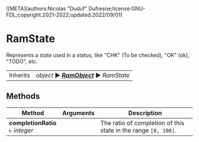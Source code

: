 ![META](authors:Nicolas "Duduf" Dufresne;license:GNU-FDL;copyright:2021-2022;updated:2022/09/01)

# RamState

Represents a state used in a status, like "CHK" (To be checked), "OK" (ok), "TODO", etc.

|     |     |
| --- | --- |
| Inherits | *object* ► ***[RamObject](ram_object.md)*** ► *RamState* |

## Methods

| Method | Arguments | Description |
| --- | --- | --- |
| **completionRatio**<br />▹ *integer* | | The ratio of completion of this state in the range `[0, 100]`. |
